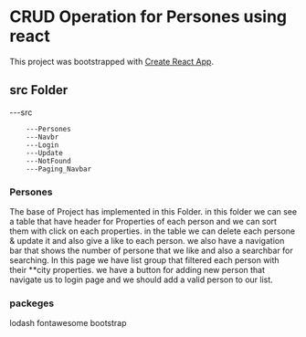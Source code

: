 # CRUD Operation for Persones using react

This project was bootstrapped with [Create React App](https://github.com/facebook/create-react-app).

## src Folder
  ---src
  
        ---Persones
        ---Navbr
        ---Login
        ---Update
        ---NotFound
        ---Paging_Navbar
### Persones
   The base of Project has implemented in this Folder.
 in this folder we can see a table that have header for Properties of each person and we can sort them with click on each properties.
 in the table we can delete each persone & update it and also give a like to each person.
 we also have a navigation bar that shows the number of persone that we like and also a searchbar for searching.
   In this page we have list group that filtered each person with their **city properties.
   we have a button for adding new person that navigate us to login page and we should add a valid person to our list.
### packeges
  lodash
  fontawesome
  bootstrap

